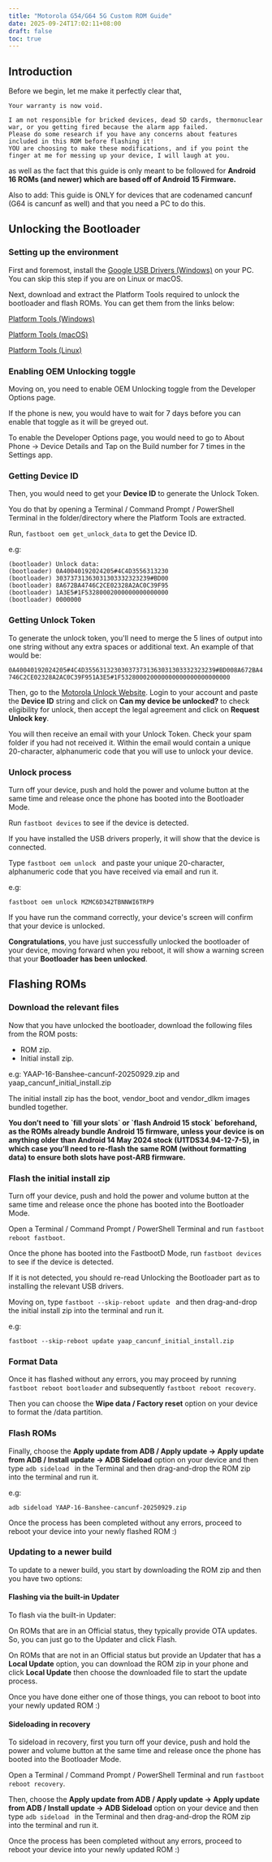 ```yaml
---
title: "Motorola G54/G64 5G Custom ROM Guide"
date: 2025-09-24T17:02:11+08:00
draft: false
toc: true
---
```


## Introduction

Before we begin, let me make it perfectly clear that,

```
Your warranty is now void.

I am not responsible for bricked devices, dead SD cards, thermonuclear war, or you getting fired because the alarm app failed.
Please do some research if you have any concerns about features included in this ROM before flashing it!
YOU are choosing to make these modifications, and if you point the finger at me for messing up your device, I will laugh at you.
```

as well as the fact that this guide is only meant to be followed for **Android 16 ROMs (and newer) which are based off of Android 15 Firmware.**

Also to add: This guide is ONLY for devices that are codenamed cancunf (G64 is cancunf as well) and that you need a PC to do this.

## Unlocking the Bootloader

### Setting up the environment

First and foremost, install the [Google USB Drivers (Windows)](https://dl.google.com/android/repository/usb_driver_r13-windows.zip) on your PC. You can skip this step if you are on Linux or macOS.

Next, download and extract the Platform Tools required to unlock the bootloader and flash ROMs. You can get them from the links below:

[Platform Tools (Windows)](https://dl.google.com/android/repository/platform-tools-latest-windows.zip)

[Platform Tools (macOS)](https://dl.google.com/android/repository/platform-tools-latest-darwin.zip)

[Platform Tools (Linux)](https://dl.google.com/android/repository/platform-tools-latest-linux.zip)

### Enabling OEM Unlocking toggle

Moving on, you need to enable OEM Unlocking toggle from the Developer Options page.

If the phone is new, you would have to wait for 7 days before you can enable that toggle as it will be greyed out.

To enable the Developer Options page, you would need to go to About Phone -> Device Details and Tap on the Build number for 7 times in the Settings app.

### Getting Device ID

Then, you would need to get your **Device ID** to generate the Unlock Token.

You do that by opening a Terminal / Command Prompt / PowerShell Terminal in the folder/directory where the Platform Tools are extracted.

Run, ```fastboot oem get_unlock_data``` to get the Device ID.

e.g:

```
(bootloader) Unlock data:
(bootloader) 0A40040192024205#4C4D3556313230
(bootloader) 30373731363031303332323239#BD00
(bootloader) 8A672BA4746C2CE02328A2AC0C39F95
(bootloader) 1A3E5#1F53280002000000000000000
(bootloader) 0000000
```

### Getting Unlock Token

To generate the unlock token, you'll need to merge the 5 lines of output into one string without any extra spaces or additional text. An example of that would be:

```0A40040192024205#4C4D355631323030373731363031303332323239#BD008A672BA4746C2CE02328A2AC0C39F951A3E5#1F532800020000000000000000000000```

Then, go to the [Motorola Unlock Website](https://en-us.support.motorola.com/app/standalone/bootloader/unlock-your-device-b). Login to your account and paste the **Device ID** string and click on **Can my device be unlocked?** to check eligibility for unlock, then accept the legal agreement and click on **Request Unlock key**.

You will then receive an email with your Unlock Token. Check your spam folder if you had not received it. Within the email would contain a unique 20-character, alphanumeric code that you will use to unlock your device.

### Unlock process

Turn off your device, push and hold the power and volume button at the same time and release once the phone has booted into the Bootloader Mode.

Run ```fastboot devices``` to see if the device is detected.

If you have installed the USB drivers properly, it will show that the device is connected.

Type ```fastboot oem unlock ``` and paste your unique 20-character, alphanumeric code that you have received via email and run it.

e.g: 

```
fastboot oem unlock MZMC6D342TBNNWI6TRP9
```

If you have run the command correctly, your device's screen will confirm that your device is unlocked.

**Congratulations**, you have just successfully unlocked the bootloader of your device, moving forward when you reboot, it will show a warning screen that your **Bootloader has been unlocked**.

## Flashing ROMs

### Download the relevant files

Now that you have unlocked the bootloader, download the following files from the ROM posts:

- ROM zip.
- Initial install zip.

e.g: YAAP-16-Banshee-cancunf-20250929.zip and yaap\_cancunf\_initial\_install.zip

The initial install zip has the boot, vendor\_boot and vendor\_dlkm images bundled together.

**You don’t need to \`fill your slots\` or \`flash Android 15 stock\` beforehand, as the ROMs already bundle Android 15 firmware, unless your device is on anything older than Android 14 May 2024 stock (U1TDS34.94-12-7-5), in which case you’ll need to re-flash the same ROM (without formatting data) to ensure both slots have post-ARB firmware.**

### Flash the initial install zip

Turn off your device, push and hold the power and volume button at the same time and release once the phone has booted into the Bootloader Mode.

Open a Terminal / Command Prompt / PowerShell Terminal and run ```fastboot reboot fastboot```.

Once the phone has booted into the FastbootD Mode, run ```fastboot devices``` to see if the device is detected.

If it is not detected, you should re-read Unlocking the Bootloader part as to installing the relevant USB drivers.

Moving on, type ```fastboot --skip-reboot update ``` and then drag-and-drop the initial install zip into the terminal and run it.

e.g:

```
fastboot --skip-reboot update yaap_cancunf_initial_install.zip
```

### Format Data

Once it has flashed without any errors, you may proceed by running ```fastboot reboot bootloader``` and subsequently ```fastboot reboot recovery```.

Then you can choose the **Wipe data / Factory reset** option on your device to format the /data partition.

### Flash ROMs

Finally, choose the **Apply update from ADB / Apply update -> Apply update from ADB / Install update -> ADB Sideload** option on your device and then type ```adb sideload ``` in the Terminal and then drag-and-drop the ROM zip into the terminal and run it.

e.g:

```
adb sideload YAAP-16-Banshee-cancunf-20250929.zip
```

Once the process has been completed without any errors, proceed to reboot your device into your newly flashed ROM :)

### Updating to a newer build

To update to a newer build, you start by downloading the ROM zip and then you have two options:

#### Flashing via the built-in Updater

To flash via the built-in Updater:

On ROMs that are in an Official status, they typically provide OTA updates. So, you can just go to the Updater and click Flash.

On ROMs that are not in an Official status but provide an Updater that has a **Local Update** option, you can download the ROM zip in your phone and click **Local Update** then choose the downloaded file to start the update process.

Once you have done either one of those things, you can reboot to boot into your newly updated ROM :)

#### Sideloading in recovery

To sideload in recovery, first you turn off your device, push and hold the power and volume button at the same time and release once the phone has booted into the Bootloader Mode.

Open a Terminal / Command Prompt / PowerShell Terminal and run ```fastboot reboot recovery```.

Then, choose the **Apply update from ADB / Apply update -> Apply update from ADB / Install update -> ADB Sideload** option on your device and then type ```adb sideload ``` in the Terminal and then drag-and-drop the ROM zip into the terminal and run it.

Once the process has been completed without any errors, proceed to reboot your device into your newly updated ROM :)
